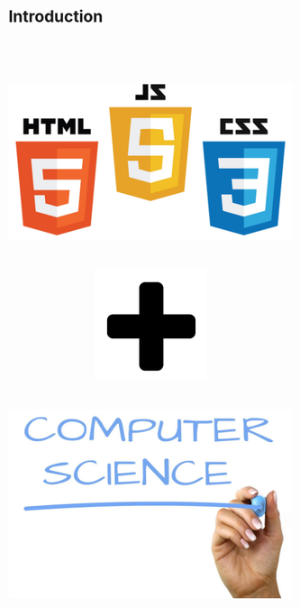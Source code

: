 # Introduction

<img src="images/introduction/HTMLCSSJS.jpeg" alt="HTML + CSS + JS" title="Logo HTML CSS JS" style="display:block; margin: 0 auto; margin-top:100px">

<img width= 200px; src="images/introduction/Plus_Mark.png" alt="Plus" title="Logo Plus" style="display:block; margin: 0 auto; margin-top: 50px">

<img src="images/introduction/computer-science.jpg" alt="computer science" title="Logo computer science" style="display:block; margin: 0 auto; margin-top: 50px">
